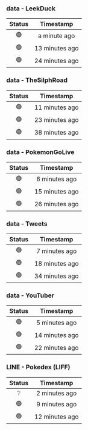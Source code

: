 ### data - LeekDuck
| Status | Timestamp |
|:------:|:---------:|
| 🟢 | a minute ago |
| 🟢 | 13 minutes ago |
| 🟢 | 24 minutes ago |

### data - TheSilphRoad
| Status | Timestamp |
|:------:|:---------:|
| 🟢 | 11 minutes ago |
| 🟢 | 23 minutes ago |
| 🟢 | 38 minutes ago |

### data - PokemonGoLive
| Status | Timestamp |
|:------:|:---------:|
| 🟢 | 6 minutes ago |
| 🟢 | 15 minutes ago |
| 🟢 | 26 minutes ago |

### data - Tweets
| Status | Timestamp |
|:------:|:---------:|
| 🟢 | 7 minutes ago |
| 🟢 | 18 minutes ago |
| 🟢 | 34 minutes ago |

### data - YouTuber
| Status | Timestamp |
|:------:|:---------:|
| 🟢 | 5 minutes ago |
| 🟢 | 14 minutes ago |
| 🟢 | 22 minutes ago |

### LINE - Pokedex (LIFF)
| Status | Timestamp |
|:------:|:---------:|
| ❔ | 2 minutes ago |
| 🟢 | 9 minutes ago |
| 🟢 | 12 minutes ago |

